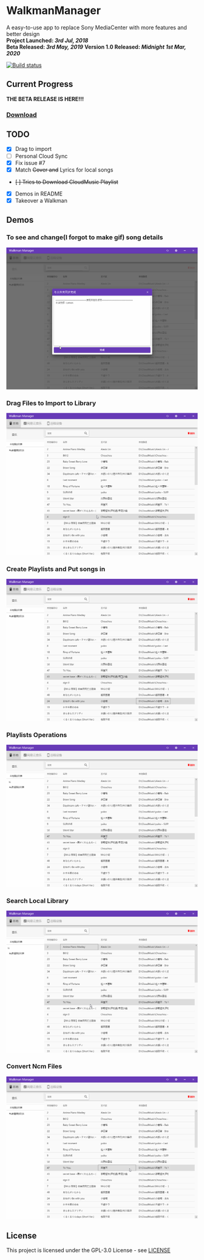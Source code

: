 # WalkmanManager
A easy-to-use app to replace Sony MediaCenter with more features and better design  
 **Project Launched: _3rd Jul, 2018_**  
 **Beta Released: _3rd May, 2019_**
 **Version 1.0 Released: _Midnight 1st Mar, 2020_**

[![Build status](https://ci.appveyor.com/api/projects/status/0a2g6wl6x9mh53bl?svg=true)](https://ci.appveyor.com/project/guo40020/walkmanmanager)

## Current Progress
**THE BETA RELEASE IS HERE!!!**
### [Download](https://github.com/guo40020/WalkmanManager/releases)

## TODO
* [x] Drag to import
* [ ] Personal Cloud Sync
* [x] Fix issue #7
* [x] Match ~~Cover and~~ Lyrics for local songs
* ~~[ ] Tries to Download CloudMusic Playlist~~
* [x] Demos in README
* [x] Takeover a Walkman

## Demos  
### To see and change(I forgot to make gif) song details
![](https://github.com/guo40020/WalkmanManager/blob/master/Demos/MusicDetail.gif?raw=true)
### Drag Files to Import to Library
![](https://github.com/guo40020/WalkmanManager/blob/master/Demos/DragImport.gif?raw=true)
### Create Playlists and Put songs in
![](https://github.com/guo40020/WalkmanManager/blob/master/Demos/Playlists.gif?raw=true)
### Playlists Operations
![](https://github.com/guo40020/WalkmanManager/blob/master/Demos/Playlists2.gif?raw=true)
### Search Local Library
![](https://github.com/guo40020/WalkmanManager/blob/master/Demos/SearchLocal.gif?raw=true)
### Convert Ncm Files
![](https://github.com/guo40020/WalkmanManager/blob/master/Demos/ConvertNcm.gif?raw=true)

## License

This project is licensed under the GPL-3.0 License - see [LICENSE](LICENSE)





